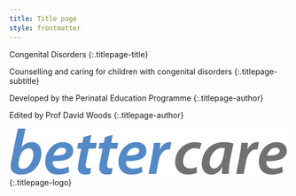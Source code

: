 ```yaml
---
title: Title page
style: frontmatter
---
```


Congenital Disorders
{:.titlepage-title}

Counselling and caring for children with congenital disorders
{:.titlepage-subtitle}

Developed by the Perinatal Education Programme
{:.titlepage-author}

Edited by Prof David Woods
{:.titlepage-author}

![Bettercare logo](images/bettercare-logo.jpg){:.titlepage-logo}

